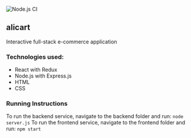 ![Node.js CI](https://github.com/mahfuzali/alicart/workflows/Node.js%20CI/badge.svg)
## alicart
Interactive full-stack e-commerce application
### Technologies used:
- React with Redux
- Node.js with Express.js
- HTML 
- CSS

### Running Instructions
To run the backend service, navigate to the backend folder and run:
```node server.js```
To run the frontend service, navigate to the frontend folder and run:
```npm start```
